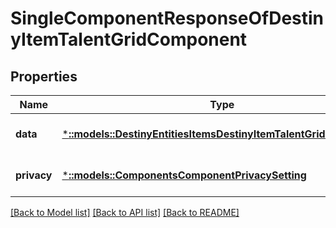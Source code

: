 # SingleComponentResponseOfDestinyItemTalentGridComponent

## Properties
Name | Type | Description | Notes
------------ | ------------- | ------------- | -------------
**data** | [***::models::DestinyEntitiesItemsDestinyItemTalentGridComponent**](Destiny.Entities.Items.DestinyItemTalentGridComponent.md) |  | [optional] [default to null]
**privacy** | [***::models::ComponentsComponentPrivacySetting**](Components.ComponentPrivacySetting.md) |  | [optional] [default to null]

[[Back to Model list]](../README.md#documentation-for-models) [[Back to API list]](../README.md#documentation-for-api-endpoints) [[Back to README]](../README.md)


